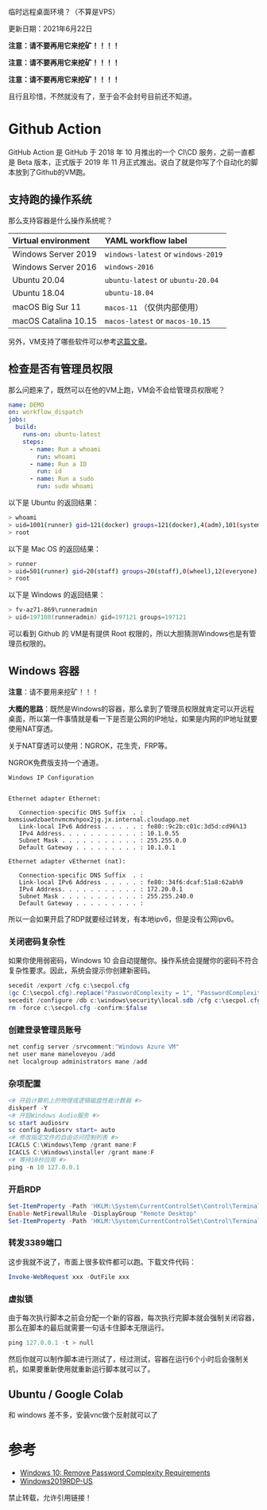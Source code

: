 临时远程桌面环境？（不算是VPS）

更新日期：2021年6月22日

**注意：请不要再用它来挖矿！！！！**

**注意：请不要再用它来挖矿！！！！**

**注意：请不要再用它来挖矿！！！！**

且行且珍惜，不然就没有了，至于会不会封号目前还不知道。


# Github Action 

GitHub Action 是 GitHub 于 2018 年 10 月推出的一个 CI\CD 服务，之前一直都是 Beta 版本，正式版于 2019 年 11 月正式推出。说白了就是你写了个自动化的脚本放到了Github的VM跑。

## 支持跑的操作系统

那么支持容器是什么操作系统呢？

| Virtual environment  | YAML workflow label                |
| :------------------- | :--------------------------------- |
| Windows Server 2019  | `windows-latest` or `windows-2019` |
| Windows Server 2016  | `windows-2016`                     |
| Ubuntu 20.04         | `ubuntu-latest` or `ubuntu-20.04`  |
| Ubuntu 18.04         | `ubuntu-18.04`                     |
| macOS Big Sur 11     | `macos-11` （仅供内部使用）        |
| macOS Catalina 10.15 | `macos-latest` or `macos-10.15`    |

另外，VM支持了哪些软件可以参考[这篇文章](https://github.com/actions/virtual-environments/tree/win19/20210616.0)。

## 检查是否有管理员权限

那么问题来了，既然可以在他的VM上跑，VM会不会给管理员权限呢？

```yaml
name: DEMO
on: workflow_dispatch
jobs:
  build:
    runs-on: ubuntu-latest
    steps:
      - name: Run a whoami
        run: whoami
      - name: Run a ID
        run: id
      - name: Run a sudo
        run: sudo whoami
```

以下是 Ubuntu 的返回结果：

```bash
> whoami
> uid=1001(runner) gid=121(docker) groups=121(docker),4(adm),101(systemd-journal)
> root
```

以下是 Mac OS 的返回结果：

```bash
> runner
> uid=501(runner) gid=20(staff) groups=20(staff),0(wheel),12(everyone),61(localaccounts),79(_appserverusr),80(admin),81(_appserveradm),98(_lpadmin),264(_webdeveloper),399(com.apple.access_ssh),701(com.apple.sharepoint.group.1),33(_appstore),100(_lpoperator),204(_developer),250(_analyticsusers),395(com.apple.access_ftp),398(com.apple.access_screensharing),400(com.apple.access_remote_ae)
> root
```

以下是 Windows 的返回结果：

```powershell
> fv-az71-869\runneradmin
> uid=197108(runneradmin) gid=197121 groups=197121
```

可以看到 Github 的 VM是有提供 Root 权限的，所以大胆猜测Windows也是有管理员权限的。

## Windows 容器

**注意**：请不要用来挖矿！！！

**大概的思路**：既然是Windows的容器，那么拿到了管理员权限就肯定可以开远程桌面，所以第一件事情就是看一下是否是公网的IP地址，如果是内网的IP地址就要使用NAT穿透。

关于NAT穿透可以使用：NGROK，花生壳，FRP等。

NGROK免费版支持一个通道。

```ymal
Windows IP Configuration


Ethernet adapter Ethernet:

   Connection-specific DNS Suffix  . : bxmsiuwdzbaetnvmcmvhpox2jg.jx.internal.cloudapp.net
   Link-local IPv6 Address . . . . . : fe80::9c2b:c01c:3d5d:cd96%13
   IPv4 Address. . . . . . . . . . . : 10.1.0.55
   Subnet Mask . . . . . . . . . . . : 255.255.0.0
   Default Gateway . . . . . . . . . : 10.1.0.1

Ethernet adapter vEthernet (nat):

   Connection-specific DNS Suffix  . : 
   Link-local IPv6 Address . . . . . : fe80::34f6:dcaf:51a8:62ab%9
   IPv4 Address. . . . . . . . . . . : 172.20.0.1
   Subnet Mask . . . . . . . . . . . : 255.255.240.0
   Default Gateway . . . . . . . . . : 
```

所以一会如果开启了RDP就要经过转发，有本地ipv6，但是没有公网ipv6。

### 关闭密码复杂性

如果你使用弱密码，Windows 10 会自动提醒你。操作系统会提醒你的密码不符合复杂性要求。因此，系统会提示你创建新密码。

```powershell
secedit /export /cfg c:\secpol.cfg
(gc C:\secpol.cfg).replace("PasswordComplexity = 1", "PasswordComplexity = 0") | Out-File C:\secpol.cfg
secedit /configure /db c:\windows\security\local.sdb /cfg c:\secpol.cfg /areas SECURITYPOLICY
rm -force c:\secpol.cfg -confirm:$false
```

### 创建登录管理员账号

```powershell
net config server /srvcomment:"Windows Azure VM" 
net user mane maneloveyou /add 
net localgroup administrators mane /add 
```

### 杂项配置

```powershell
<# 开启计算机上的物理或逻辑磁盘性能计数器 #>
diskperf -Y 
<# 开启Windows Audio服务 #>
sc start audiosrv 
sc config Audiosrv start= auto 
<# 修改指定文件的自由访问控制列表 #>
ICACLS C:\Windows\Temp /grant mane:F 
ICACLS C:\Windows\installer /grant mane:F 
<# 等待10秒应用 #>
ping -n 10 127.0.0.1 
```

### 开启RDP

```powershell
Set-ItemProperty -Path 'HKLM:\System\CurrentControlSet\Control\Terminal Server'-name "fDenyTSConnections" -Value 0
Enable-NetFirewallRule -DisplayGroup "Remote Desktop"
Set-ItemProperty -Path 'HKLM:\System\CurrentControlSet\Control\Terminal Server\WinStations\RDP-Tcp' -name "UserAuthentication" -Value 1
```

### 转发3389端口

这步我就不说了，市面上很多软件都可以跑。下载文件代码：

```powershell
Invoke-WebRequest xxx -OutFile xxx
```

### 虚拟锁

由于每次执行脚本之前会分配一个新的容器，每次执行完脚本就会强制关闭容器，那么在脚本的最后就需要一句话卡住脚本无限运行。

```powershell
ping 127.0.0.1 -t > null
```

然后你就可以制作脚本进行测试了，经过测试，容器在运行6个小时后会强制关机，如果要重新使用就重新运行脚本就可以了。

## Ubuntu / Google Colab

和 windows 差不多，安装vnc做个反射就可以了

# 参考

- [Windows 10: Remove Password Complexity Requirements](https://www.technipages.com/windows-10-remove-password-complexity-requirements)
- [Windows2019RDP-US](https://github.com/RixEtte/Windows2019RDP-US)

禁止转载，允许引用链接！


